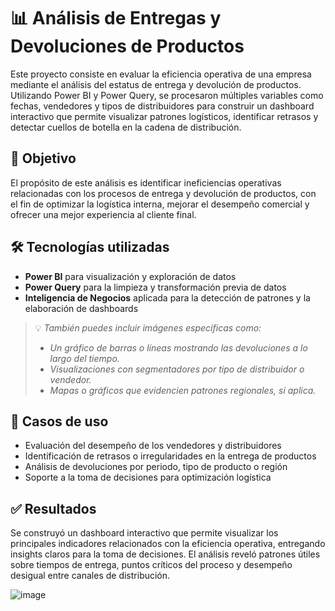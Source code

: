 # 📊 Análisis de Entregas y Devoluciones de Productos

Este proyecto consiste en evaluar la eficiencia operativa de una empresa mediante el análisis del estatus de entrega y devolución de productos. Utilizando Power BI y Power Query, se procesaron múltiples variables como fechas, vendedores y tipos de distribuidores para construir un dashboard interactivo que permite visualizar patrones logísticos, identificar retrasos y detectar cuellos de botella en la cadena de distribución.


## 🧠 Objetivo

El propósito de este análisis es identificar ineficiencias operativas relacionadas con los procesos de entrega y devolución de productos, con el fin de optimizar la logística interna, mejorar el desempeño comercial y ofrecer una mejor experiencia al cliente final.

## 🛠️ Tecnologías utilizadas

- **Power BI** para visualización y exploración de datos
- **Power Query** para la limpieza y transformación previa de datos
- **Inteligencia de Negocios** aplicada para la detección de patrones y la elaboración de dashboards

> 💡 *También puedes incluir imágenes específicas como:*
> - *Un gráfico de barras o líneas mostrando las devoluciones a lo largo del tiempo.*
> - *Visualizaciones con segmentadores por tipo de distribuidor o vendedor.*
> - *Mapas o gráficos que evidencien patrones regionales, si aplica.*

## 📂 Casos de uso

- Evaluación del desempeño de los vendedores y distribuidores
- Identificación de retrasos o irregularidades en la entrega de productos
- Análisis de devoluciones por periodo, tipo de producto o región
- Soporte a la toma de decisiones para optimización logística

## ✅ Resultados

Se construyó un dashboard interactivo que permite visualizar los principales indicadores relacionados con la eficiencia operativa, entregando insights claros para la toma de decisiones. El análisis reveló patrones útiles sobre tiempos de entrega, puntos críticos del proceso y desempeño desigual entre canales de distribución.

![image](https://github.com/user-attachments/assets/43c88fca-7050-4233-96e7-369ca61756a3)
